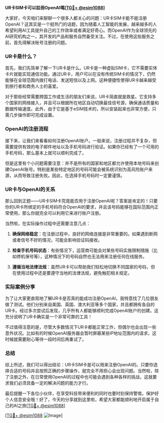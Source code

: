 **UR卡SIM卡可以註冊OpenAI嗎[[TG💪+ @esim1088](https://t.me/s/esim1088)]**

大家好，今天咱们来聊聊一个很多人都关心的问题：UR卡SIM卡能不能注册OpenAI？这其实是一个挺热门的话题，因为随着人工智能的发展，越来越多的人希望利用AI工具提升自己的工作效率或者满足好奇心。而OpenAI作为全球领先的AI研究机构之一，其开发的产品和服务自然备受关注。不过，在使用这些服务之前，首先得解决账号注册的问题。

### UR卡是什么？

首先，我们先简单了解一下UR卡是什么。UR卡是一种虚拟SIM卡，它不需要实体卡片就能实现通信功能。通过UR卡，用户可以在没有传统SIM卡的情况下，仍然能够在全球范围内拨打电话、发送短信以及上网。这种便捷性使得UR卡越来越受到旅行者和商务人士的喜爱。

对于那些经常需要跨国工作或生活的朋友们来说，UR卡简直就是救星。它支持多个国家的网络接入，并且可以根据所在地区自动切换最佳信号源，确保通话质量和数据传输速度。此外，由于它是基于eSIM技术的，所以安装起来也非常方便，只需几步操作即可完成设置。

### OpenAI的注册流程

接下来，让我们来看看如何注册OpenAI账户。一般来说，注册过程并不复杂，但需要提供有效的电子邮件地址以及手机号码进行验证。如果你已经有了一个可用的手机号码，那么基本上就可以顺利完成了。

但是这里有个小问题需要注意：并不是所有的国家和地区都允许使用本地号码来创建OpenAI账号。特别是某些特定地区的号码可能会被系统识别为高风险账户来源，从而导致注册失败。因此，在选择手机号码时一定要谨慎。

### UR卡与OpenAI的关系

那么回到正题——UR卡SIM卡究竟能否用于注册OpenAI呢？答案是肯定的！只要你的UR卡所绑定的手机号码符合OpenAI的要求，并且该号码能够在国际范围内正常使用，那么你就完全可以利用它来进行账户注册。

当然啦，在实际操作过程中还需要注意几点：

1. **确保网络稳定**：在注册过程中，良好的网络连接是非常重要的。如果遇到断网或者信号不好的情况，可能会影响验证码接收。
   
2. **检查手机号码状态**：有些情况下，运营商可能会对某些号码实施限制措施（比如停机保号等），这种情况下的号码自然也无法用来注册任何在线服务。

3. **遵循当地法律法规**：虽然UR卡可以帮助我们轻松地切换不同国家的号码，但在使用过程中还是要遵守当地的法律法规，避免触犯相关规定。

### 实际案例分享

为了让大家更直观地了解UR卡是否真的能成功注册OpenAI，我特意找了几位朋友做了测试。他们分别来自美国、英国、澳大利亚等多个国家，并且都拥有各自的UR卡。经过多次尝试后发现，几乎所有人都能够顺利完成OpenAI账户的创建。这充分说明了UR卡确实是一个非常可靠的工具！

不过值得注意的是，尽管大多数情况下UR卡都能正常工作，但偶尔也会出现一些意外状况。比如有的时候OpenAI服务器会暂时屏蔽某些IP地址范围内的请求，这时候就需要耐心等待一段时间后再重试了。

### 总结

综上所述，我们可以得出结论：UR卡SIM卡是可以用来注册OpenAI的。只要你选择合适的号码并且按照正确的步骤操作，就完全不用担心会出现问题。当然啦，除了注册之外，在日常使用OpenAI的过程中也可能会遇到各种各样的挑战，这就要求我们必须具备一定的解决问题的能力才行。

最后提醒一下各位小伙伴，在享受科技带来便利的同时也要时刻保持警惕，保护好个人信息安全哦！好了，今天的分享就到这里啦，希望大家都能顺利地开启属于自己的AI之旅[[TG💪+ @esim1088](https://t.me/s/esim1088)] 

[[TG💪+ @esim1088](https://t.me/s/esim1088) ![Image](https://i.postimg.cc/4NQfJmqS/Snipaste-2025-05-13-00-14-12.png)]